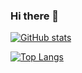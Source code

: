 ### Hi there 👋

[![GitHub stats](https://github-readme-stats.vercel.app/api?username=praveenkumar&hide=stars&show_icons=true&include_all_commits=true)](https://github.com/anuraghazra/github-readme-stats)

[![Top Langs](https://github-readme-stats.vercel.app/api/top-langs/?username=praveenkumar&layout=compact)](https://github.com/anuraghazra/github-readme-stats)
